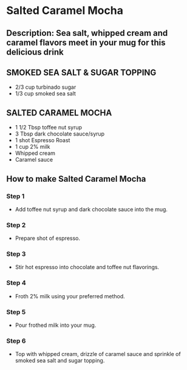 # Salted Caramel Mocha​

## Description: Sea salt, whipped cream and caramel flavors meet in your mug for this delicious drink

## SMOKED SEA SALT & SUGAR TOPPING

- 2/3 cup turbinado sugar
- 1/3 cup smoked sea salt

## SALTED CARAMEL MOCHA

- 1 1/2 Tbsp toffee nut syrup
- 3 Tbsp dark chocolate sauce/syrup
- 1 shot Espresso Roast
- 1 cup 2% milk
- Whipped cream
- Caramel sauce

## How to make Salted Caramel Mocha​

### Step 1

- Add toffee nut syrup and dark chocolate sauce into the mug.

### Step 2

- Prepare shot of espresso.

### Step 3

- Stir hot espresso into chocolate and toffee nut flavorings.

### Step 4

- Froth 2% milk using your preferred method.

### Step 5

- Pour frothed milk into your mug.

### Step 6

- Top with whipped cream, drizzle of caramel sauce and sprinkle of smoked sea salt and sugar topping.
